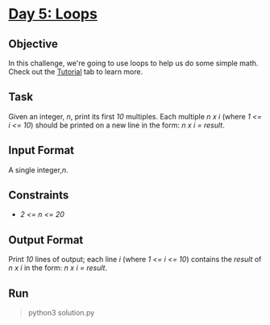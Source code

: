 # [Day 5: Loops](https://www.hackerrank.com/challenges/30-loops/problem)

## Objective
In this challenge, we're going to use loops to help us do some simple math. Check out the [Tutorial](https://www.hackerrank.com/challenges/30-loops/tutorial) tab to learn more.

## Task
Given an integer, *n*, print its first *10* multiples. Each multiple *n x i* (where *1 <= i <= 10*) should be printed on a new line in the form: *n x i = result*.

## Input Format

A single integer,*n*.

## Constraints
* *2 <= n <= 20*

## Output Format

Print *10* lines of output; each line *i* (where *1 <= i <= 10*) contains the *result* of *n x i* in the form:
*n x i = result*.

## Run
> python3 solution.py